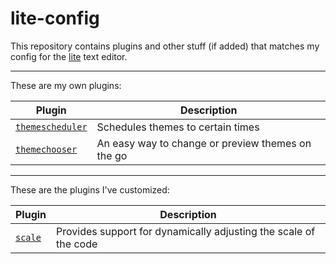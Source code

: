 # lite-config
This repository contains plugins and other stuff (if added) that matches my config for the [lite](https://github.com/rxi/lite) text editor.

---

These are my own plugins:

Plugin | Description
-------|-----------------------------------------
[`themescheduler`](plugins/themescheduler.lua?raw=1) | Schedules themes to certain times
[`themechooser`](plugins/themechooser.lua?raw=1) | An easy way to change or preview themes on the go

---

These are the plugins I've customized:

Plugin | Description
-------|-----------------------------------------
[`scale`](plugins/scale.lua?raw=1) | Provides support for dynamically adjusting the scale of the code

